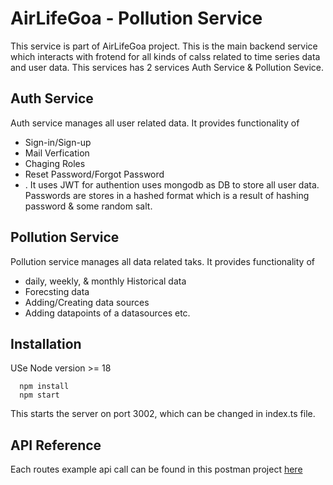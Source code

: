 
# AirLifeGoa - Pollution Service  

This service is part of AirLifeGoa project. This is the main backend service which interacts with frotend for all kinds of calss related to time series data and user data. This services has 2 services Auth Service & Pollution Sevice.

## Auth Service
Auth service manages all user related data. It provides functionality of 
 - Sign-in/Sign-up
 - Mail Verfication
 - Chaging Roles
 - Reset Password/Forgot Password
 - . It uses JWT for authention uses mongodb as DB to store all user data. Passwords are stores in a hashed format which is a result of hashing password &  some random salt.


## Pollution Service
Pollution service manages all data related taks. It provides functionality of 
 - daily, weekly, & monthly Historical data 
 - Forecsting data
 - Adding/Creating data sources
 - Adding datapoints of a datasources etc.





## Installation

USe Node version >= 18

```
  npm install
  npm start
```

This starts the server on port 3002, which can be changed in index.ts file.






## API Reference

Each routes example api call can be found in this postman project [here](here)


